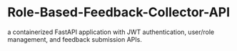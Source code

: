 # Role-Based-Feedback-Collector-API
a containerized FastAPI application with JWT authentication, user/role management, and feedback submission APIs.
